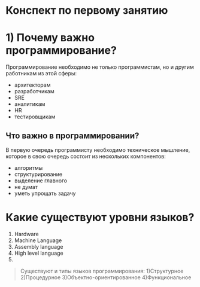 # Конспект по первому занятию
# 1) Почему важно программирование?
   Программирование необходимо не только программистам, но и другим работникам из этой сферы:
- архитекторам
- разработчикам
- SRE
- аналитикам
- HR
- тестировщикам


## Что важно в программировании?
В первую очередь программисту необходимо техническое мышление, которое в свою очередь состоит из нескольких компонентов:
- алгоритмы
- структурирование
- выделение главного
- не думат
- уметь упрощать задачу

# Какие существуют уровни языков?
1) Hardware
2) Machine Language
3) Assembly language
4) High level language
5) 


> Существуют и типы языков программирования:
> 1)Структурное
> 2)Процедурное 
> 3)Объектно-ориентированное
> 4)Функциональное
